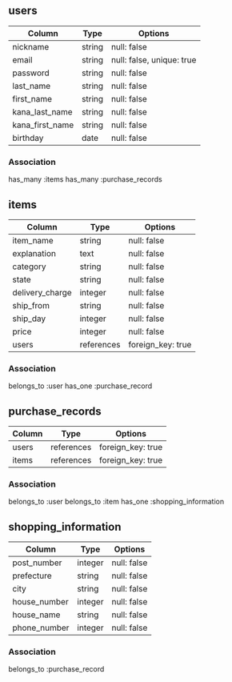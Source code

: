 ## users

| Column          | Type   | Options     |
|-----------------|--------|-------------|
| nickname        | string | null: false |
| email           | string | null: false, unique: true |
| password        | string | null: false |
| last_name       | string | null: false |
| first_name      | string | null: false |
| kana_last_name  | string | null: false |
| kana_first_name | string | null: false |
| birthday        | date   | null: false |


### Association
has_many :items
has_many :purchase_records

## items

| Column          | Type    | Options     |
|-----------------|---------|-------------|
| item_name       | string  | null: false |
| explanation     | text    | null: false |
| category        | string  | null: false |
| state           | string  | null: false |
| delivery_charge | integer | null: false |
| ship_from       | string  | null: false |
| ship_day        | integer | null: false |
| price           | integer | null: false |
| users           | references | foreign_key: true |

### Association
belongs_to :user
has_one :purchase_record

## purchase_records

| Column          | Type       | Options           |
|-----------------|------------|-------------------|
| users           | references | foreign_key: true |
| items           | references | foreign_key: true |

### Association
belongs_to :user
belongs_to :item
has_one :shopping_information

## shopping_information

| Column          | Type    | Options     |
|-----------------|---------|-------------|
| post_number     | integer | null: false |
| prefecture      | string  | null: false |
| city            | string  | null: false |
| house_number    | integer | null: false |
| house_name      | string  | null: false |
| phone_number    | integer | null: false |

### Association
belongs_to :purchase_record
